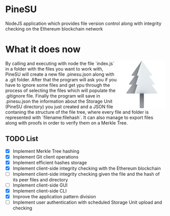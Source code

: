 # PineSU
NodeJS application which provides file version control along with integrity checking on the Ethereum blockchain network

# What it does now

<img src="favicon.png" alt="drawing" align="right" height="150x"/>
By calling and executing with node the file `index.js` in a folder with the files you want to work with, PineSU will create a new file .pinesu.json along with a .git folder.
After that the program will ask you if you have to ignore some files and get ypu through the process of selecting the files which will populate the .gitignore file.
Finally the program will save in .pinesu.json the information about the Storage Unit (PineSU directory) you just created and a JSON file contaning the structure of the file tree, where every file and folder is represented with `filename:filehash`.
It can also manage to export files along with proofs in order to verify them on a Merkle Tree.


## TODO List

 - [x] Implement Merkle Tree hashing
 - [x] Implement Git client operations
 - [x] Implement efficient hashes storage
 - [x] Implement client-side integrity checking with the Ethereum blockchain
 - [ ] Implement client-side integrity checking given the file and the hash of its peer files and directory
 - [ ] Implement client-side GUI
 - [x] Implement client-side CLI
 - [x] Improve the application pattern division
 - [ ] Implement user authentication with scheduled Storage Unit upload and checking